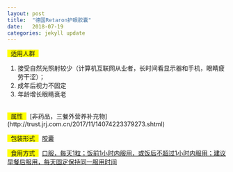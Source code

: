 ```yaml
---
layout: post
title:  "德国Retaron护眼胶囊"
date:   2018-07-19
categories: jekyll update
---
```

<span style="background-color: #ffff00">&nbsp;&nbsp;适用人群&nbsp;&nbsp;</span>&nbsp;
1. 接受自然光照射较少（计算机互联网从业者，长时间看显示器和手机，眼睛疲劳干涩）；
2. 成年后视力不固定
3. 年龄增长眼睛衰老
<br>
<span style="background-color: #ffff00">&nbsp;&nbsp;属性&nbsp;&nbsp;</span>&nbsp;
[非药品，三餐外营养补充物](http://trust.jrj.com.cn/2017/11/14074223379273.shtml)

<span style="background-color: #ffff00">&nbsp;&nbsp;包装形式&nbsp;&nbsp;</span>&nbsp;
[胶囊](http://trust.jrj.com.cn/2017/11/14074223379273.shtml)

<span style="background-color: #ffff00">&nbsp;&nbsp;食用方式&nbsp;&nbsp;</span>&nbsp;
[口服，每天1粒；饭前1小时内服用，或饭后不超过1小时内服用；建议早餐后服用，每天固定保持同一服用时间](http://trust.jrj.com.cn/2017/11/14074223379273.shtml)
